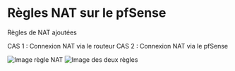 # Règles NAT sur le pfSense

Règles de NAT ajoutées

CAS 1 : Connexion NAT via le routeur
CAS 2 : Connexion NAT via le pfSense

![Image règle NAT ]()
![Image des deux règles]()